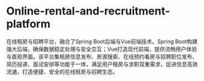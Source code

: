 # Online-rental-and-recruitment-platform
在线租房与招聘平台，融合了Spring Boot后端与Vue前端技术。Spring Boot构建强大后端，确保数据稳定处理与安全交互；Vue打造现代前端，提供流畅用户体验与直观界面。该平台集租房信息发布、房源搜索、在线预约看房与招聘职位发布、简历投递、面试安排等功能于一体，满足用户租房与求职双重需求，促进信息高效流通，打造便捷、安全的在线租房与招聘生态。
